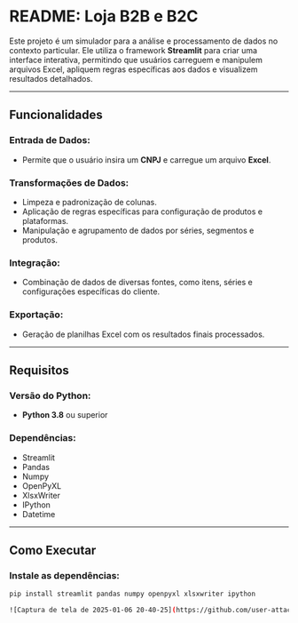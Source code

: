 # README: Loja B2B e B2C
Este projeto é um simulador para a análise e processamento de dados no contexto particular. Ele utiliza o framework **Streamlit** para criar uma interface interativa, permitindo que usuários carreguem e manipulem arquivos Excel, apliquem regras específicas aos dados e visualizem resultados detalhados.

---

## Funcionalidades

### Entrada de Dados:
- Permite que o usuário insira um **CNPJ** e carregue um arquivo **Excel**.

### Transformações de Dados:
- Limpeza e padronização de colunas.
- Aplicação de regras específicas para configuração de produtos e plataformas.
- Manipulação e agrupamento de dados por séries, segmentos e produtos.

### Integração:
- Combinação de dados de diversas fontes, como itens, séries e configurações específicas do cliente.

### Exportação:
- Geração de planilhas Excel com os resultados finais processados.

---

## Requisitos

### Versão do Python:
- **Python 3.8** ou superior

### Dependências:
- Streamlit
- Pandas
- Numpy
- OpenPyXL
- XlsxWriter
- IPython
- Datetime

---

## Como Executar

### Instale as dependências:
```bash
pip install streamlit pandas numpy openpyxl xlsxwriter ipython

![Captura de tela de 2025-01-06 20-40-25](https://github.com/user-attachments/assets/192a94fb-ce0f-46b2-ba77-685e9fc0fd01)

